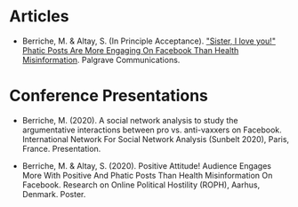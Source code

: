 # Articles

* Berriche, M. & Altay, S. (In Principle Acceptance). ["Sister, I love you!" Phatic Posts Are More Engaging On Facebook Than Health Misinformation](https://doi.org/10.31234/osf.io/nj2sr). Palgrave Communications.

# Conference Presentations

* Berriche, M. (2020). A social network analysis to study the argumentative interactions between pro vs. anti-vaxxers on Facebook. International Network For Social Network Analysis (Sunbelt 2020), Paris, France. Presentation.

* Berriche, M. & Altay, S. (2020). Positive Attitude! Audience Engages More With Positive And Phatic Posts Than Health Misinformation On Facebook. Research on Online Political Hostility (ROPH), Aarhus, Denmark. Poster.
